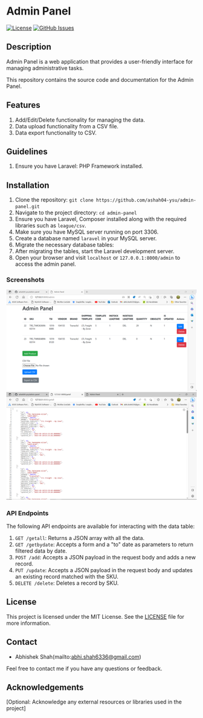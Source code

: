 # Admin Panel

[![License](https://img.shields.io/badge/license-MIT-blue.svg)](https://github.com/ashah04-ysu/admin-panel/blob/master/LICENSE)
[![GitHub Issues](https://img.shields.io/github/issues/ashah04-ysu/admin-panel)](https://github.com/ashah04-ysu/admin-panel/issues)

## Description
Admin Panel is a web application that provides a user-friendly interface for managing administrative tasks.

This repository contains the source code and documentation for the Admin Panel.

## Features
1. Add/Edit/Delete functionality for managing the data.
2. Data upload functionality from a CSV file.
3. Data export functionality to CSV.

## Guidelines
1. Ensure you have Laravel: PHP Framework installed.

## Installation
1. Clone the repository: `git clone https://github.com/ashah04-ysu/admin-panel.git`
2. Navigate to the project directory: `cd admin-panel`
3. Ensure you have Laravel, Composer installed along with the required libraries such as `league/csv`.
4. Make sure you have MySQL server running on port 3306.
5. Create a database named `laravel` in your MySQL server.
6. Migrate the necessary database tables:
7. After migrating the tables, start the Laravel development server.
8. Open your browser and visit `localhost` or `127.0.0.1:8000/admin` to access the admin panel.

### Screenshots
![Admin Panel Screenshot 1](screenshots/screenshot1.png)
![Admin Panel Screenshot 2](screenshots/screenshot2.png)

### API Endpoints
The following API endpoints are available for interacting with the data table:

1. `GET /getall`: Returns a JSON array with all the data.
2. `GET /getbydate`: Accepts a form and a "to" date as parameters to return filtered data by date.
3. `POST /add`: Accepts a JSON payload in the request body and adds a new record.
4. `PUT /update`: Accepts a JSON payload in the request body and updates an existing record matched with the SKU.
5. `DELETE /delete`: Deletes a record by SKU.


## License
This project is licensed under the MIT License. See the [LICENSE](LICENSE) file for more information.

## Contact
- Abhishek Shah(mailto:abhi.shah6336@gmail.com)

Feel free to contact me if you have any questions or feedback.

## Acknowledgements
[Optional: Acknowledge any external resources or libraries used in the project]
